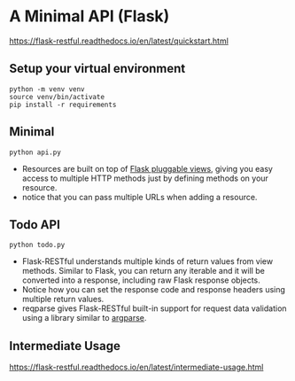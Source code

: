 # A Minimal API (Flask)

https://flask-restful.readthedocs.io/en/latest/quickstart.html

## Setup your virtual environment
```
python -m venv venv
source venv/bin/activate
pip install -r requirements
```

## Minimal

```
python api.py
```

- Resources are built on top of [Flask pluggable views](http://flask.pocoo.org/docs/views/), giving you easy access to multiple HTTP methods just by defining methods on your resource.
- notice that you can pass multiple URLs when adding a resource.

## Todo API

```
python todo.py
```
- Flask-RESTful understands multiple kinds of return values from view methods. Similar to Flask, you can return any iterable and it will be converted into a response, including raw Flask response objects.
- Notice how you can set the response code and response headers using multiple return values.
- reqparse gives Flask-RESTful built-in support for request data validation using a library similar to [argparse](http://docs.python.org/dev/library/argparse.html).

## Intermediate Usage
https://flask-restful.readthedocs.io/en/latest/intermediate-usage.html
